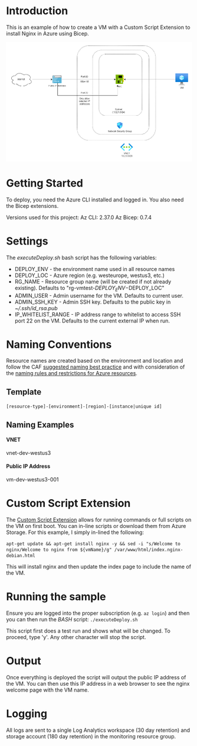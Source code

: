 # Introduction 
This is an example of how to create a VM with a Custom Script Extension to install Nginx in Azure using Bicep.

![Architecture Diagram](https://github.com/ssemyan/BicepVmWithCustomScript/raw/master/VMArchitecture.png)

# Getting Started
To deploy, you need the Azure CLI installed and logged in. You also need the Bicep extensions. 

Versions used for this project:
Az CLI:   2.37.0
Az Bicep: 0.7.4

# Settings
The *executeDeploy.sh* bash script has the following variables:

*  DEPLOY_ENV - the environment name used in all resource names
*  DEPLOY_LOC - Azure region (e.g. westeurope, westus3, etc.)
*  RG_NAME - Resource group name (will be created if not already existing). Defaults to "rg-vmtest-$DEPLOY_ENV-$DEPLOY_LOC"
*  ADMIN_USER - Admin username for the VM. Defaults to current user.
*  ADMIN_SSH_KEY - Admin SSH key. Defaults to the public key in *~/.ssh/id_rsa.pub*
*  IP_WHITELIST_RANGE - IP address range to whitelist to access SSH port 22 on the VM. Defaults to the current external IP when run. 

# Naming Conventions
Resource names are created based on the environment and location and follow the CAF [suggested naming best practice](https://docs.microsoft.com/en-us/azure/cloud-adoption-framework/ready/azure-best-practices/resource-naming) and with consideration of the [naming rules and restrictions for Azure resources](https://docs.microsoft.com/en-us/azure/azure-resource-manager/management/resource-name-rules).

## Template
`[resource-type]-[environment]-[region]-[instance|unique id]`

## Naming Examples
#### VNET
vnet-dev-westus3

#### Public IP Address
vm-dev-westus3-001

# Custom Script Extension
The [Custom Script Extension](https://learn.microsoft.com/en-us/azure/virtual-machines/extensions/custom-script-linux) allows for running commands or full scripts on the VM on first boot. You can in-line scripts or download them from Azure Storage. For this example, I simply in-lined the following:

```
apt-get update && apt-get install nginx -y && sed -i "s/Welcome to nginx/Welcome to nginx from ${vmName}/g" /var/www/html/index.nginx-debian.html
```

This will install nginx and then update the index page to include the name of the VM. 

# Running the sample
Ensure you are logged into the proper subscription (e.g. `az login`) and then you can then run the *BASH* script:
`./executeDeploy.sh`

This script first does a test run and shows what will be changed. To proceed, type 'y'. Any other character will stop the script. 

# Output
Once everything is deployed the script will output the public IP address of the VM. You can then use this IP address in a web browser to see the nginx welcome page with the VM name. 

# Logging
All logs are sent to a single Log Analytics workspace (30 day retention) and storage account (180 day retention) in the monitoring resource group. 
